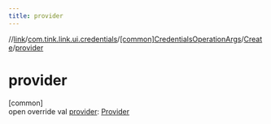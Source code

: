 ```yaml
---
title: provider
---
```

//[link](../../../../index.html)/[com.tink.link.ui.credentials](../../index.html)/[[common]CredentialsOperationArgs](../index.html)/[Create](index.html)/[provider](provider.html)



# provider



[common]\
open override val [provider](provider.html): [Provider](../../../com.tink.model.provider/[common]-provider/index.html)




